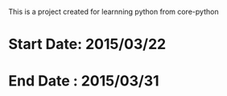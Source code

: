 This is a project created for learnning python from core-python
# Start Date: 2015/03/22
# End Date :  2015/03/31
